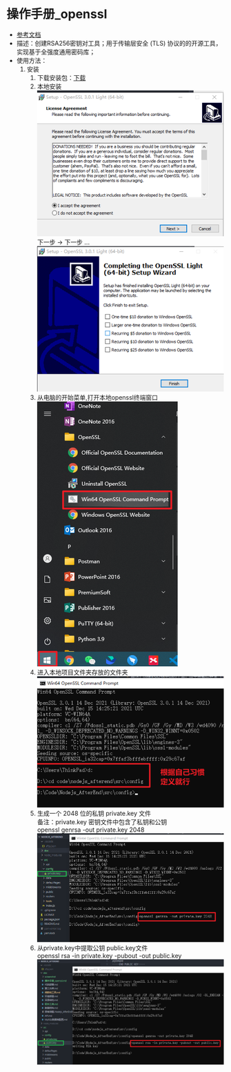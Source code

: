 # 操作手册_openssl
- [参考文档](https://www.openssl.org/)
- 描述：创建RSA256密钥对工具；用于传输层安全 (TLS) 协议的的开源工具，实现基于全强度通用密码库；
- 使用方法：
   1. 安装
      1. 下载安装包：[下载](http://slproweb.com/download/Win64OpenSSL_Light-3_0_1.exe)
      2. 本地安装 <br/>
      ![openssl_01](./screenshot/openssl_01.png)
      <br/>下一步 -> 下一步 ...<br/>
      ![openssl_05](./screenshot/openssl_05.png)
      3. 从电脑的开始菜单,打开本地openssl终端窗口 <br/>
      ![openssl_06](./screenshot/openssl_06.png)
      4. 进入本地项目文件夹存放的文件夹 <br/>
      ![openssl_07](./screenshot/openssl_07.png)
      5. 生成一个 2048 位的私钥 private.key 文件 <br/> 
      备注：private.key 密钥文件中包含了私钥和公钥 <br/>
      openssl genrsa -out private.key 2048
      ![openssl_07](./screenshot/openssl_08.png)
      6. 从private.key中提取公钥 public.key文件 <br/>
      openssl rsa -in private.key -pubout -out public.key <br/>
      ![openssl_09](./screenshot/openssl_09.png)
